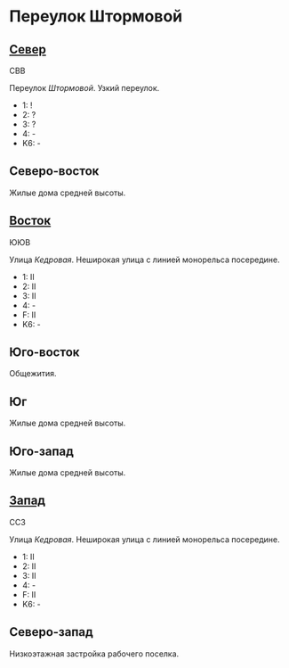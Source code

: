 # Переулок Штормовой

## [Север](./10580067.md)

СВВ

Переулок *Штормовой*.
Узкий переулок.

* 1:    !
* 2:    ?
* 3:    ?
* 4:    -
* K6:   -

## Северо-восток

Жилые дома средней высоты.

## [Восток](./10590070.md)

ЮЮВ

Улица *Кедровая*.
Неширокая улица с линией монорельса посередине.

* 1:    II
* 2:    II
* 3:    II
* 4:    -
* F:    II
* K6:   -

## Юго-восток

Общежития.

## Юг

Жилые дома средней высоты.

## Юго-запад

Жилые дома средней высоты.

## [Запад](./10580070.md)

ССЗ

Улица *Кедровая*.
Неширокая улица с линией монорельса посередине.

* 1:    II
* 2:    II
* 3:    II
* 4:    -
* F:    II
* K6:   -

## Северо-запад

Низкоэтажная застройка рабочего поселка.
